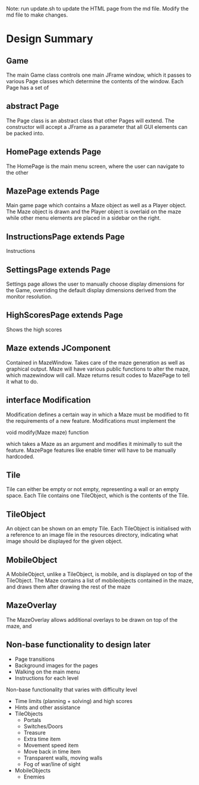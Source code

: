Note: run update.sh to update the HTML page from the md file. Modify the md file to make changes.


Design Summary
==============

Game
----
The main Game class controls one main JFrame window, which it passes to various Page classes which determine the contents of the window. Each Page has a set of 

abstract Page
------
The Page class is an abstract class that other Pages will extend. The constructor will accept a JFrame as a parameter that all GUI elements can be packed into.

HomePage extends Page
-------------------------
The HomePage is the main menu screen, where the user can navigate to the other 

MazePage extends Page
-------------------------
Main game page which contains a Maze object as well as a Player object. The Maze object is drawn and the Player object is overlaid on the maze while other menu elements are placed in a sidebar on the right.

InstructionsPage extends Page
---------------------------------
Instructions

SettingsPage extends Page
-----------------------------
Settings page allows the user to manually choose display dimensions for the Game, overriding the default display dimensions derived from the monitor resolution.

HighScoresPage extends Page
-------------------------------
Shows the high scores

Maze extends JComponent
-----------------------
Contained in MazeWindow. Takes care of the maze generation as well as graphical output. Maze will have various public functions to alter the maze, which mazewindow will call. Maze returns result codes to MazePage to tell it what to do.


interface Modification
---------------------
Modification defines a certain way in which a Maze must be modified to fit the requirements of a new feature. Modifications must implement the 

void modify(Maze maze) function

which takes a Maze as an argument and modifies it minimally to suit the feature. MazePage features like enable timer will have to be manually hardcoded.

Tile
----
Tile can either be empty or not empty, representing a wall or an empty space. Each Tile contains one TileObject, which is the contents of the Tile.

TileObject
----------
An object can be shown on an empty Tile. Each TileObject is initialised with a reference to an image file in the resources directory, indicating what image should be displayed for the given object.


MobileObject
------------
A MobileObject, unlike a TileObject, is mobile, and is displayed on top of the TileObject. The Maze contains a list of mobileobjects contained in the maze, and draws them after drawing the rest of the maze

MazeOverlay
-----------
The MazeOverlay allows additional overlays to be drawn on top of the maze, and 

Non-base functionality to design later
--------------------------------------
-   Page transitions
-   Background images for the pages
-   Walking on the main menu
-  Instructions for each level

Non-base functionality that varies with difficulty level

-   Time limits (planning + solving) and high scores
-   Hints and other assistance
-   TileObjects
    *   Portals
    *   Switches/Doors
    *   Treasure
    *   Extra time item
    *   Movement speed item
    *   Move back in time item
    *   Transparent walls, moving walls
    *   Fog of war/line of sight
- MobileObjects
    *   Enemies


